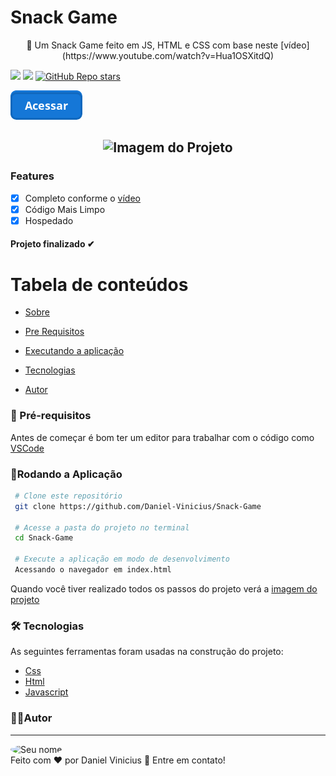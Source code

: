  <h1> Snack Game </h1>
 <p id="sobre" align="center">
🐍 Um Snack Game feito em JS, HTML e CSS com base neste [vídeo](https://www.youtube.com/watch?v=Hua1OSXitdQ)

![](https://img.shields.io/badge/license-MIT-green)
![](https://img.shields.io/badge/languege-Portuguese-yellow)
[![GitHub Repo stars](https://img.shields.io/github/stars/Daniel-Vinicius/Snack-Game?style=social)](https://github.com/Daniel-Vinicius/Snack-Game/stargazers)

[![Acessar](https://github.com/Daniel-Vinicius/My-Money-Frontend/blob/main/.github/acessar.png)](https://snack-game-br.vercel.app/)


<!-- Na imagem você deve colocar um print da tela do projeto rodando, se ele tiver um front-end.
Preferencialmente salve a imagem na pasta .github/Imagem.JPG -->
<h2 align="center">  <img alt="Imagem do Projeto" id="imagem" title="#Projeto" src="https://github.com/Daniel-Vinicius/Snack-Game/.github/Imagem.JPG" />  </h2>

### Features

- [x] Completo conforme o [vídeo](https://www.youtube.com/watch?v=Hua1OSXitdQ)
- [x] Código Mais Limpo
- [x] Hospedado

<!-- Coloque o status do projeto -->
<h4 align="left">  
Projeto finalizado ✔
</h4>

Tabela de conteúdos
=================

<!--ts-->

- [Sobre](#sobre)

- [Pre Requisitos](#pre-requisitos)
- [Executando a aplicação](#rodando)
- [Tecnologias](#tecnologias)
- [Autor](#autor)
<!--te-->

 <!-- Altere os Pré-requisitos -->

### 🛒 Pré-requisitos<a id="pre-requisitos"></a>

Antes de começar é bom ter um editor para trabalhar com o código como [VSCode](https://code.visualstudio.com/)

### 📀Rodando a Aplicação<a id="rodando"></a>

```bash
 # Clone este repositório
 git clone https://github.com/Daniel-Vinicius/Snack-Game

 # Acesse a pasta do projeto no terminal
 cd Snack-Game

 # Execute a aplicação em modo de desenvolvimento
 Acessando o navegador em index.html

```

<p> Quando você tiver realizado todos os passos do projeto verá a  <a href="#imagem" >imagem do projeto</a> </p>

 <!-- Altere as Tecnologias -->

### 🛠 Tecnologias<a id="tecnologias"></a>

As seguintes ferramentas foram usadas na construção do projeto:

- [Css](https://developer.mozilla.org/pt-BR/docs/Web/CSS)
- [Html](https://developer.mozilla.org/pt-BR/docs/Web/HTML)
- [Javascript](https://developer.mozilla.org/pt-BR/docs/Web/JavaScript)

### 👨‍💻Autor <a id="autor"> </a>

---

<a href="https://github.com/Daniel-Vinicius" style="text-decoration: none;">
<img style="border-radius: 50%;" src="https://avatars0.githubusercontent.com/u/66279500?s=460&u=03d962bd1fda436ca49d4bbfbf2f30bdd566221d&v=4" width="100px;"  alt="Seu nome"/>

<br />
<span> Feito com ❤️ por Daniel Vinicius 👋 Entre em contato! </span> 
</a>
